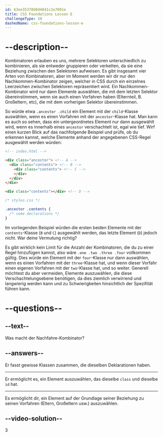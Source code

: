 ```yaml
---
id: 63ee35370d8d4841c3a7091e
title: CSS Foundations Lesson E
challengeType: 19
dashedName: css-foundations-lesson-e
---
```


# --description--

Kombinatoren erlauben es uns, mehrere Selektoren unterschiedlich zu kombinieren, als sie entweder gruppieren oder verketten, da sie eine Beziehung zwischen den Selektoren aufweisen. Es gibt insgesamt vier Arten von Kombinatoren, aber im Moment werden wir dir nur den Nachkommen-Kombinator zeigen, welcher in CSS durch ein einzelnes Leerzeichen zwischen Selektoren repräsentiert wird. Ein Nachkommen-Kombinator wird nur dann Elemente auswählen, die mit dem letzten Selektor übereinstimmen, wenn sie auch einen Vorfahren haben (Elternteil, B. Großeltern, etc), die mit dem vorherigen Selektor übereinstimmen.

So würde etwa `.ancestor .child` ein Element mit der `child`-Klasse auswählen, wenn es einen Vorfahren mit der `ancestor`-Klasse hat. Man kann es auch so sehen, dass ein untergeordnetes Element nur dann ausgewählt wird, wenn es innerhalb eines `ancestor` verschachtelt ist, egal wie tief. Wirf einen kurzen Blick auf das nachfolgende Beispiel und prüfe, ob du erkennen kannst, welche Elemente anhand der angegebenen CSS-Regel ausgewählt werden würden:

```html
<!-- index.html -->

<div class="ancestor"> <!-- A -->
  <div class="contents"> <!-- B -->
    <div class="contents"> <!-- C -->
    </div>
  </div>
</div>

<div class="contents"></div> <!-- D -->
```

```css
/* styles.css */

.ancestor .contents {
  /* some declarations */
}
```

Im vorliegenden Beispiel würden die ersten beiden Elemente mit der `contents`-Klasse (`B` und `C`) ausgewählt werden, das letzte Element (`D`) jedoch nicht. War deine Vermutung richtig?

Es gibt wirklich kein Limit für die Anzahl der Kombinatoren, die du zu einer Regel hinzufügen kannst, also wäre `.one .two .three .four` vollkommen gültig. Dies würde ein Element mit der `four`-Klasse nur dann auswählen, wenn es einen Vorfahren mit der `three`-Klasse hat, und wenn dieser Vorfahr einen eigenen Vorfahren mit der `two`-Klasse hat, und so weiter. Generell möchtest du aber vermeiden, Elemente auszuwählen, die diese Verschachtelungsebene benötigen, da dies ziemlich verwirrend und langwierig werden kann und zu Schwierigkeiten hinsichtlich der Spezifität führen kann.

# --questions--

## --text--

Was macht der Nachfahre-Kombinator?

## --answers--

Er fasst gewisse Klassen zusammen, die dieselben Deklarationen haben.

---

Er ermöglicht es, ein Element auszuwählen, das dieselbe `class` und dieselbe `id` hat.

---

Es ermöglicht dir, ein Element auf der Grundlage seiner Beziehung zu seinen Vorfahren (Eltern, Großeltern usw.) auszuwählen.


## --video-solution--

3
